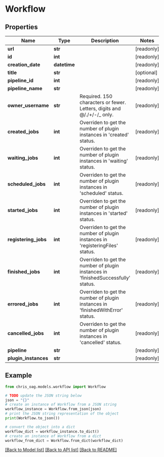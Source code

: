# Workflow


## Properties

Name | Type | Description | Notes
------------ | ------------- | ------------- | -------------
**url** | **str** |  | [readonly] 
**id** | **int** |  | [readonly] 
**creation_date** | **datetime** |  | [readonly] 
**title** | **str** |  | [optional] 
**pipeline_id** | **int** |  | [readonly] 
**pipeline_name** | **str** |  | [readonly] 
**owner_username** | **str** | Required. 150 characters or fewer. Letters, digits and @/./+/-/_ only. | [readonly] 
**created_jobs** | **int** | Overriden to get the number of plugin instances in &#39;created&#39; status. | [readonly] 
**waiting_jobs** | **int** | Overriden to get the number of plugin instances in &#39;waiting&#39; status. | [readonly] 
**scheduled_jobs** | **int** | Overriden to get the number of plugin instances in &#39;scheduled&#39; status. | [readonly] 
**started_jobs** | **int** | Overriden to get the number of plugin instances in &#39;started&#39; status. | [readonly] 
**registering_jobs** | **int** | Overriden to get the number of plugin instances in &#39;registeringFiles&#39; status. | [readonly] 
**finished_jobs** | **int** | Overriden to get the number of plugin instances in &#39;finishedSuccessfully&#39; status. | [readonly] 
**errored_jobs** | **int** | Overriden to get the number of plugin instances in &#39;finishedWithError&#39; status. | [readonly] 
**cancelled_jobs** | **int** | Overriden to get the number of plugin instances in &#39;cancelled&#39; status. | [readonly] 
**pipeline** | **str** |  | [readonly] 
**plugin_instances** | **str** |  | [readonly] 

## Example

```python
from chris_oag.models.workflow import Workflow

# TODO update the JSON string below
json = "{}"
# create an instance of Workflow from a JSON string
workflow_instance = Workflow.from_json(json)
# print the JSON string representation of the object
print(Workflow.to_json())

# convert the object into a dict
workflow_dict = workflow_instance.to_dict()
# create an instance of Workflow from a dict
workflow_from_dict = Workflow.from_dict(workflow_dict)
```
[[Back to Model list]](../README.md#documentation-for-models) [[Back to API list]](../README.md#documentation-for-api-endpoints) [[Back to README]](../README.md)


